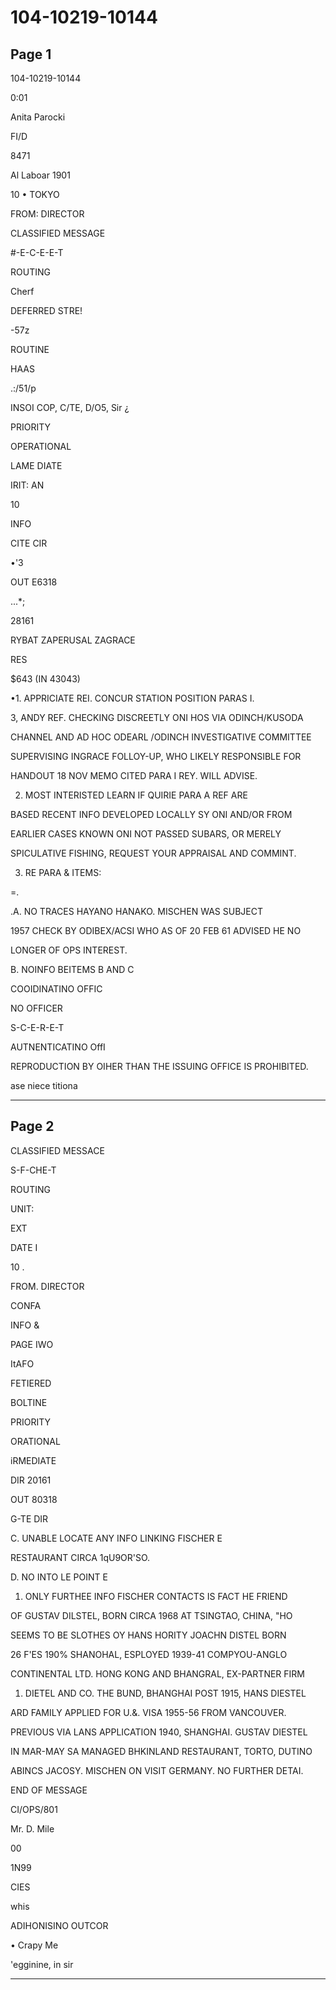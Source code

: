 # 104-10219-10144

## Page 1

104-10219-10144

0:01

Anita Parocki

FI/D

8471

Al Laboar 1901

10 • TOKYO

FROM: DIRECTOR

CLASSIFIED MESSAGE

#-E-C-E-E-T

ROUTING

Cherf

DEFERRED STRE!

-57z

ROUTINE

HAAS

.:/51/p

INSOI COP, C/TE, D/O5, Sir ¿

PRIORITY

OPERATIONAL

LAME DIATE

IRIT: AN

10

INFO

CITE CIR

•'3

OUT E6318

...*;

28161

RYBAT ZAPERUSAL ZAGRACE

RES

$643 (IN 43043)

•1. APPRICIATE REI. CONCUR STATION POSITION PARAS I.

3, ANDY REF. CHECKING DISCREETLY ONI HOS VIA ODINCH/KUSODA

CHANNEL AND AD HOC ODEARL /ODINCH INVESTIGATIVE COMMITTEE

SUPERVISING INGRACE FOLLOY-UP, WHO LIKELY RESPONSIBLE FOR

HANDOUT 18 NOV MEMO CITED PARA I REY. WILL ADVISE.

2. MOST INTERISTED LEARN IF QUIRIE PARA A REF ARE

BASED RECENT INFO DEVELOPED LOCALLY SY ONI AND/OR FROM

EARLIER CASES KNOWN ONI NOT PASSED SUBARS, OR MERELY

SPICULATIVE FISHING, REQUEST YOUR APPRAISAL AND COMMINT.

3. RE PARA & ITEMS:

=.

.A. NO TRACES HAYANO HANAKO. MISCHEN WAS SUBJECT

1957 CHECK BY ODIBEX/ACSI WHO AS OF 20 FEB 61 ADVISED HE NO

LONGER OF OPS INTEREST.

B. NOINFO BEITEMS B AND C

COOIDINATINO OFFIC

NO OFFICER

S-C-E-R-E-T

AUTNENTICATINO OffI

REPRODUCTION BY OIHER THAN THE ISSUING OFFICE IS PROHIBITED.

ase niece titiona

---

## Page 2

CLASSIFIED MESSACE

S-F-CHE-T

ROUTING

UNIT:

EXT

DATE I

10 .

FROM. DIRECTOR

CONFA

INFO &

PAGE IWO

ItAFO

FETIERED

BOLTINE

PRIORITY

ORATIONAL

iRMEDIATE

DIR 20161

OUT 80318

G-TE DIR

C. UNABLE LOCATE ANY INFO LINKING FISCHER E

RESTAURANT CIRCA 1qU9OR'SO.

D. NO INTO LE POINT E

1. ONLY FURTHEE INFO FISCHER CONTACTS IS FACT HE FRIEND

OF GUSTAV DILSTEL, BORN CIRCA 1968 AT TSINGTAO, CHINA, "HO

SEEMS TO BE SLOTHES OY HANS HORITY JOACHN DISTEL BORN

26 F'ES 190% SHANOHAL, ESPLOYED 1939-41 COMPYOU-ANGLO

CONTINENTAL LTD. HONG KONG AND BHANGRAL, EX-PARTNER FIRM

1. DIETEL AND CO. THE BUND, BHANGHAI POST 1915, HANS DIESTEL

ARD FAMILY APPLIED FOR U.&. VISA 1955-56 FROM VANCOUVER.

PREVIOUS VIA LANS APPLICATION 1940, SHANGHAI. GUSTAV DIESTEL

IN MAR-MAY SA MANAGED BHKINLAND RESTAURANT, TORTO, DUTINO

ABINCS JACOSY. MISCHEN ON VISIT GERMANY. NO FURTHER DETAI.

END OF MESSAGE

CI/OPS/801

Mr. D. Mile

00

1N99

CIES

whis

ADIHONISINO OUTCOR

• Crapy Me

'egginine, in sir

---

